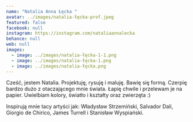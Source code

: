 ```yaml
---
name: "Natalia Anna Łęcka "
avatar: ../images/natalia-łęcka-prof.jpeg
featured: false
facebook: null
instagram: https://instagram.com/nataliaannalecka
behance: null
web: null
images:
  - image: ../images/natalia-łęcka-1-1.png
  - image: ../images/natalia-łęcka-1.png
  - image: ../images/natalia-łęcka.png
---
```

Cześć, jestem Natalia. Projektuję, rysuję i maluję. Bawię się formą. Czerpię bardzo dużo z otaczającego mnie świata. Łapię chwile i przelewam je na papier. Uwielbiam kolory, światło i kształty oraz zwierzęta :)

Inspirują mnie tacy artyści jak: Władysław Strzemiński, Salvador Dali, Giorgio de Chirico, James Turrell i Stanisław Wyspiański.